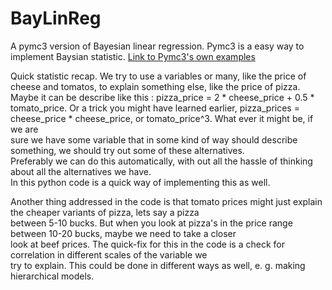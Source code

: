 # BayLinReg
A pymc3 version of Bayesian linear regression.
Pymc3 is a easy way to implement Baysian statistic. [Link to Pymc3's own examples](https://docs.pymc.io/nb_examples/index.html)
  
Quick statistic recap. We try to use a variables or many, like the price of cheese and tomatos, to explain something else, like the price of pizza.  
Maybe it can be describe like this : pizza_price = 2 * cheese_price + 0.5 * tomato_price. 
Or a trick you might have learned earlier, pizza_prices = cheese_price * cheese_price, or tomato_price^3. What ever it might be, if we are  
sure we have some variable that in some kind of way should describe something, we should try out some of these alternatives.  
Preferably we can do this automatically, with out all the hassle of thinking about all the alternatives we have.  
In this python code is a quick way of implementing this as well.  
  
Another thing addressed in the code is that tomato prices might just explain the cheaper variants of pizza, lets say a pizza  
between 5-10 bucks. But when you look at pizza's in the price range between 10-20 bucks, maybe we need to take a closer  
look at beef prices. The quick-fix for this in the code is a check for correlation in different scales of the variable we  
try to explain. This could be done in different ways as well, e. g. making hierarchical models. 
  

